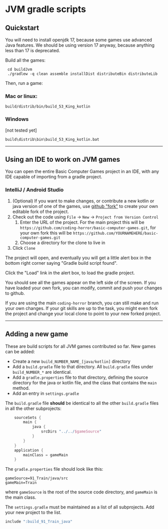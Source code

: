 # JVM gradle scripts

## Quickstart
You will need to install openjdk 17, because some games use advanced Java features.
We should be using version 17 anyway, because anything less than 17 is deprecated.

Build all the games:
```shell
 cd buildJvm
 ./gradlew -q clean assemble installDist distributeBin distributeLib
```

Then, run a game:

### Mac or linux:
```shell
build/distrib/bin/build_53_King_kotlin
```
### Windows
[not tested yet]

```shell
build\distrib\bin\build_53_King_kotlin.bat
```

---
## Using an IDE to work on JVM games

You can open the entire Basic Computer Games project in an IDE, with any IDE capable
of importing from a gradle project.

### IntelliJ / Android Studio

1. (Optional) If you want to make changes, or contribute a new kotlin or java version
of one of the games, use [github "fork"](https://docs.github.com/en/get-started/quickstart/fork-a-repo)
to create your own editable fork of the project.
2. Check out the code using `File` -> `New` -> `Project from Version Control`
   1. Enter the URL of the project. For the main project this will be `https://github.com/coding-horror/basic-computer-games.git`, for your
own fork this will be `https://github.com/YOURNAMEHERE/basic-computer-games.git`
   2. Choose a directory for the clone to live in
3. Click `Clone`

The project will open, and eventually you will get a little alert box in the bottom right corner saying "Gradle build script found". 

Click the "Load" link in the alert box, to load the gradle project.

You should see all the games appear on the left side of the screen. If you have loaded
your own fork, you can modify, commit and push your changes to github.

If you are using the main `coding-horror` branch, you can still make and run your own changes.  If
your git skills are up to the task, you might even fork the project and change your
local clone to point to your new forked project.


---
## Adding a new game

These are build scripts for all JVM games contributed so far.
New games can be added:
- Create a new `build_NUMBER_NAME_[java/kotlin]` directory
- Add a `build.gradle` file to that directory. 
All `build.gradle` files under `build_NUMBER_*`  are identical.
- Add a `gradle.properties` file to that directory, defining the source
directory for the java or kotlin file, and the class that contains the `main` method.
- Add an entry in `settings.gradle`

The `build.gradle` file **should** be identical to all the other `build.gradle` files
in all the other subprojects:
```groovy
    sourceSets {
        main {
            java {
                srcDirs "../../$gameSource"
            }
        }
    }
    application {
        mainClass = gameMain
    }
```

The `gradle.properties` file should look like this:

    gameSource=91_Train/java/src
    gameMain=Train

where `gameSource` is the root of the source code directory, and `gameMain` is the main class.

The `settings.gradle` must be maintained as a list of all subprojects. Add your new
project to the list.

```groovy
include ":build_91_Train_java"
```
